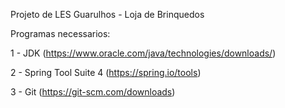 Projeto de LES Guarulhos - Loja de Brinquedos

Programas necessarios: 

1 - JDK (https://www.oracle.com/java/technologies/downloads/)

2 - Spring Tool Suite 4 (https://spring.io/tools) 

3 - Git (https://git-scm.com/downloads)

